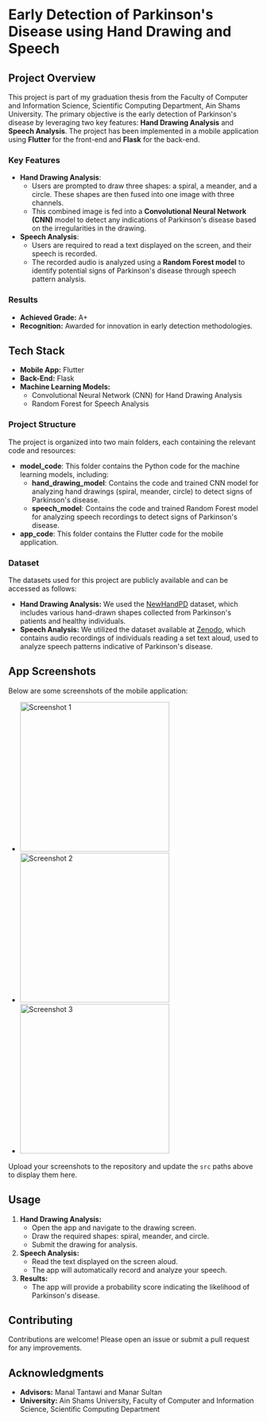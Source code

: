 <h1>Early Detection of Parkinson's Disease using Hand Drawing and Speech</h1>
<h2>Project Overview</h2>
<p>This project is part of my graduation thesis from the Faculty of Computer and Information Science, Scientific Computing Department, Ain Shams University. The primary objective is the early detection of Parkinson's disease by leveraging two key features: <strong>Hand Drawing Analysis</strong> and <strong>Speech Analysis</strong>. The project has been implemented in a mobile application using <strong>Flutter</strong> for the front-end and <strong>Flask</strong> for the back-end.</p>

<h3>Key Features</h3>
<ul>
    <li><strong>Hand Drawing Analysis</strong>:
        <ul>
            <li>Users are prompted to draw three shapes: a spiral, a meander, and a circle. These shapes are then fused into one image with three channels.</li>
            <li>This combined image is fed into a <strong>Convolutional Neural Network (CNN)</strong> model to detect any indications of Parkinson's disease based on the irregularities in the drawing.</li>
        </ul>
    </li>
    <li><strong>Speech Analysis</strong>:
        <ul>
            <li>Users are required to read a text displayed on the screen, and their speech is recorded.</li>
            <li>The recorded audio is analyzed using a <strong>Random Forest model</strong> to identify potential signs of Parkinson's disease through speech pattern analysis.</li>
        </ul>
    </li>
</ul>

<h3>Results</h3>
<ul>
    <li><strong>Achieved Grade:</strong> A+</li>
    <li><strong>Recognition:</strong> Awarded for innovation in early detection methodologies.</li>
</ul>

<h2>Tech Stack</h2>
<ul>
    <li><strong>Mobile App:</strong> Flutter</li>
    <li><strong>Back-End:</strong> Flask</li>
    <li><strong>Machine Learning Models:</strong>
        <ul>
            <li>Convolutional Neural Network (CNN) for Hand Drawing Analysis</li>
            <li>Random Forest for Speech Analysis</li>
        </ul>
    </li>
</ul>

<h3>Project Structure</h3>
<p>The project is organized into two main folders, each containing the relevant code and resources:</p>
<ul>
    <li><strong>model_code</strong>: This folder contains the Python code for the machine learning models, including:
        <ul>
            <li><strong>hand_drawing_model</strong>: Contains the code and trained CNN model for analyzing hand drawings (spiral, meander, circle) to detect signs of Parkinson's disease.</li>
            <li><strong>speech_model</strong>: Contains the code and trained Random Forest model for analyzing speech recordings to detect signs of Parkinson's disease.</li>
        </ul>
    </li>
    <li><strong>app_code</strong>: This folder contains the Flutter code for the mobile application.</li>
</ul>

<h3>Dataset</h3>
<p>The datasets used for this project are publicly available and can be accessed as follows:</p>
<ul>
    <li><strong>Hand Drawing Analysis:</strong> We used the <a href="https://wwwp.fc.unesp.br/~papa/pub/datasets/Handpd/" target="_blank">NewHandPD</a> dataset, which includes various hand-drawn shapes collected from Parkinson's patients and healthy individuals.</li>
    <li><strong>Speech Analysis:</strong> We utilized the dataset available at <a href="https://zenodo.org/records/2867216" target="_blank">Zenodo</a>, which contains audio recordings of individuals reading a set text aloud, used to analyze speech patterns indicative of Parkinson's disease.</li>
</ul>

<h2>App Screenshots</h2>
<p>Below are some screenshots of the mobile application:</p>
<ul>
    <li><img src="path/to/image1.png" alt="Screenshot 1" width="300"></li>
    <li><img src="path/to/image2.png" alt="Screenshot 2" width="300"></li>
    <li><img src="path/to/image3.png" alt="Screenshot 3" width="300"></li>
</ul>
<p>Upload your screenshots to the repository and update the <code>src</code> paths above to display them here.</p>

<h2>Usage</h2>
<ol>
    <li><strong>Hand Drawing Analysis:</strong>
        <ul>
            <li>Open the app and navigate to the drawing screen.</li>
            <li>Draw the required shapes: spiral, meander, and circle.</li>
            <li>Submit the drawing for analysis.</li>
        </ul>
    </li>
    <li><strong>Speech Analysis:</strong>
        <ul>
            <li>Read the text displayed on the screen aloud.</li>
            <li>The app will automatically record and analyze your speech.</li>
        </ul>
    </li>
    <li><strong>Results:</strong>
        <ul>
            <li>The app will provide a probability score indicating the likelihood of Parkinson's disease.</li>
        </ul>
    </li>
</ol>

<h2>Contributing</h2>
<p>Contributions are welcome! Please open an issue or submit a pull request for any improvements.</p>

<h2>Acknowledgments</h2>
<ul>
    <li><strong>Advisors:</strong> Manal Tantawi and Manar Sultan</li>
    <li><strong>University:</strong> Ain Shams University, Faculty of Computer and Information Science, Scientific Computing Department</li>
</ul>
